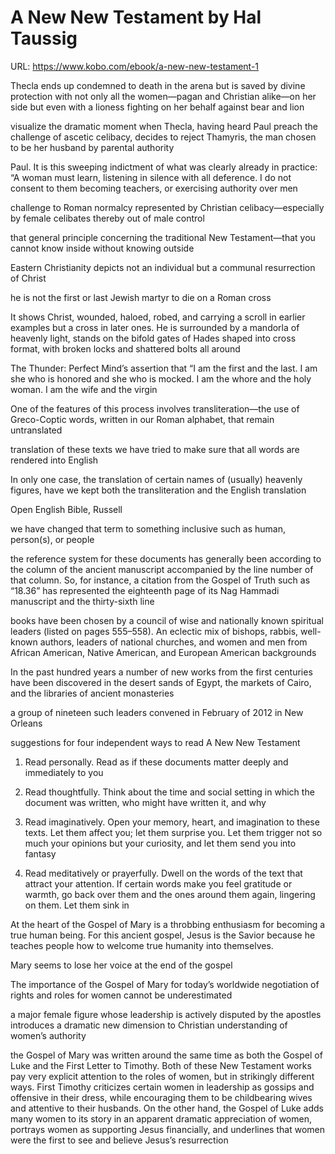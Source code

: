 # A New New Testament by Hal Taussig
URL: https://www.kobo.com/ebook/a-new-new-testament-1

Thecla ends up condemned to death in the arena but is saved by divine protection with not only all the women—pagan and Christian alike—on her side but even with a lioness fighting on her behalf against bear and lion


visualize the dramatic moment when Thecla, having heard Paul preach the challenge of ascetic celibacy, decides to reject Thamyris, the man chosen to be her husband by parental authority


Paul. It is this sweeping indictment of what was clearly already in practice: “A woman must learn, listening in silence with all deference. I do not consent to them becoming teachers, or exercising authority over men


challenge to Roman normalcy represented by Christian celibacy—especially by female celibates thereby out of male control


that general principle concerning the traditional New Testament—that you cannot know inside without knowing outside


Eastern Christianity depicts not an individual but a communal resurrection of Christ


he is not the first or last Jewish martyr to die on a Roman cross


It shows Christ, wounded, haloed, robed, and carrying a scroll in earlier examples but a cross in later ones. He is surrounded by a mandorla of heavenly light, stands on the bifold gates of Hades shaped into cross format, with broken locks and shattered bolts all around


The Thunder: Perfect Mind’s assertion that “I am the first and the last. I am she who is honored and she who is mocked. I am the whore and the holy woman. I am the wife and the virgin


One of the features of this process involves transliteration—the use of Greco-Coptic words, written in our Roman alphabet, that remain untranslated


translation of these texts we have tried to make sure that all words are rendered into English


In only one case, the translation of certain names of (usually) heavenly figures, have we kept both the transliteration and the English translation


Open English Bible, Russell


we have changed that term to something inclusive such as human, person(s), or people


the reference system for these documents has generally been according to the column of the ancient manuscript accompanied by the line number of that column. So, for instance, a citation from the Gospel of Truth such as “18.36” has represented the eighteenth page of its Nag Hammadi manuscript and the thirty-sixth line


books have been chosen by a council of wise and nationally known spiritual leaders (listed on pages 555–558). An eclectic mix of bishops, rabbis, well-known authors, leaders of national churches, and women and men from African American, Native American, and European American backgrounds


In the past hundred years a number of new works from the first centuries have been discovered in the desert sands of Egypt, the markets of Cairo, and the libraries of ancient monasteries


a group of nineteen such leaders convened in February of 2012 in New Orleans


suggestions for four independent ways to read A New New Testament


1. Read personally. Read as if these documents matter deeply and immediately to you


2. Read thoughtfully. Think about the time and social setting in which the document was written, who might have written it, and why


3. Read imaginatively. Open your memory, heart, and imagination to these texts. Let them affect you; let them surprise you. Let them trigger not so much your opinions but your curiosity, and let them send you into fantasy


4. Read meditatively or prayerfully. Dwell on the words of the text that attract your attention. If certain words make you feel gratitude or warmth, go back over them and the ones around them again, lingering on them. Let them sink in


At the heart of the Gospel of Mary is a throbbing enthusiasm for becoming a true human being. For this ancient gospel, Jesus is the Savior because he teaches people how to welcome true humanity into themselves.


Mary seems to lose her voice at the end of the gospel


The importance of the Gospel of Mary for today’s worldwide negotiation of rights and roles for women cannot be underestimated


a major female figure whose leadership is actively disputed by the apostles introduces a dramatic new dimension to Christian understanding of women’s authority


the Gospel of Mary was written around the same time as both the Gospel of Luke and the First Letter to Timothy. Both of these New Testament works pay very explicit attention to the roles of women, but in strikingly different ways. First Timothy criticizes certain women in leadership as gossips and offensive in their dress, while encouraging them to be childbearing wives and attentive to their husbands. On the other hand, the Gospel of Luke adds many women to its story in an apparent dramatic appreciation of women, portrays women as supporting Jesus financially, and underlines that women were the first to see and believe Jesus’s resurrection


